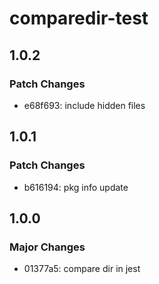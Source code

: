 # comparedir-test

## 1.0.2

### Patch Changes

- e68f693: include hidden files

## 1.0.1

### Patch Changes

- b616194: pkg info update

## 1.0.0

### Major Changes

- 01377a5: compare dir in jest
